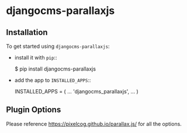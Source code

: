 djangocms-parallaxjs
====================

Installation
------------

To get started using ``djangocms-parallaxjs``:

- install it with ``pip``::

    $ pip install djangocms-parallaxjs

- add the app to ``INSTALLED_APPS``::

    INSTALLED_APPS = (
        ...
        'djangocms_parallaxjs',
        ...
    )

Plugin Options
--------------

Please reference https://pixelcog.github.io/parallax.js/ for all the options.